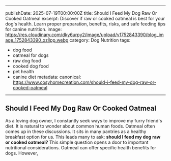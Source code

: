 
---
publishDate: 2025-07-19T00:00:00Z
title: Should I Feed My Dog Raw Or Cooked Oatmeal
excerpt: Discover if raw or cooked oatmeal is best for your dog's health. Learn proper preparation, benefits, risks, and safe feeding tips for canine nutrition.
image: https://res.cloudinary.com/dky6urpy2/image/upload/v1752843390/blog_image_1752843390_xzllpp.webp
category: Dog Nutrition
tags:
  - dog food
  - oatmeal for dogs
  - raw dog food
  - cooked dog food
  - pet health
  - canine diet
metadata:
  canonical: https://www.cosyhomecreation.com/should-i-feed-my-dog-raw-or-cooked-oatmeal
---

## Should I Feed My Dog Raw Or Cooked Oatmeal

As a loving dog owner, I constantly seek ways to improve my furry friend's diet. It is natural to wonder about common human foods. Oatmeal often comes up in these discussions. It sits in many pantries as a healthy breakfast option for us. This leads many to ask: **should I feed my dog raw or cooked oatmeal?** This simple question opens a door to important nutritional considerations. Oatmeal can offer specific health benefits for dogs. However,